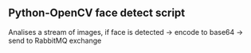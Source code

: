 ## Python-OpenCV face detect script

Analises a stream of images, if face is detected -> encode to base64 -> send to RabbitMQ exchange
